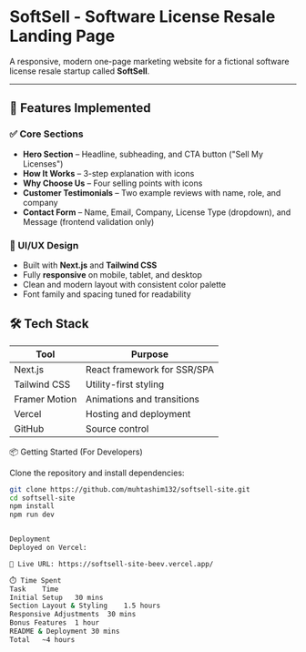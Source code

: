 # SoftSell - Software License Resale Landing Page

A responsive, modern one-page marketing website for a fictional software license resale startup called **SoftSell**.

---

## 🚀 Features Implemented

### ✅ Core Sections
- **Hero Section** – Headline, subheading, and CTA button ("Sell My Licenses")
- **How It Works** – 3-step explanation with icons
- **Why Choose Us** – Four selling points with icons
- **Customer Testimonials** – Two example reviews with name, role, and company
- **Contact Form** – Name, Email, Company, License Type (dropdown), and Message (frontend validation only)

### 🎨 UI/UX Design
- Built with **Next.js** and **Tailwind CSS**
- Fully **responsive** on mobile, tablet, and desktop
- Clean and modern layout with consistent color palette
- Font family and spacing tuned for readability


## 🛠️ Tech Stack

| Tool         | Purpose                     |
|--------------|-----------------------------|
| Next.js      | React framework for SSR/SPA |
| Tailwind CSS | Utility-first styling       |
| Framer Motion| Animations and transitions  |
| Vercel       | Hosting and deployment      |
| GitHub       | Source control              |


 📦 Getting Started (For Developers)

Clone the repository and install dependencies:

```bash
git clone https://github.com/muhtashim132/softsell-site.git
cd softsell-site
npm install
npm run dev


Deployment
Deployed on Vercel:

🔗 Live URL: https://softsell-site-beev.vercel.app/

⏱️ Time Spent
Task	Time
Initial Setup	30 mins
Section Layout & Styling	1.5 hours
Responsive Adjustments	30 mins
Bonus Features	1 hour
README & Deployment	30 mins
Total	~4 hours